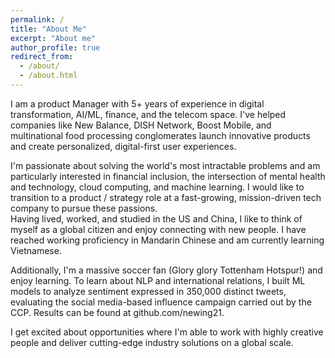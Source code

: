 ```yaml
---
permalink: /
title: "About Me"
excerpt: "About me"
author_profile: true
redirect_from: 
  - /about/
  - /about.html
---
```



I am a product Manager with 5+ years of experience in digital transformation, AI/ML, finance, and the telecom space. I've helped companies like New Balance, DISH Network, Boost Mobile, and multinational food processing conglomerates launch innovative products and create personalized, digital-first user experiences.  

I'm passionate about solving the world's most intractable problems and am particularly interested in financial inclusion, the intersection of mental health and technology, cloud computing, and machine learning.  I would like to transition to a product / strategy role at a fast-growing, mission-driven tech company to pursue these passions.  
Having lived, worked, and studied in the US and China, I like to think of myself as a global citizen and enjoy connecting with new people.  I have reached working proficiency in Mandarin Chinese and am currently learning Vietnamese.  

Additionally, I'm a massive soccer fan (Glory glory Tottenham Hotspur!) and enjoy learning. To learn about NLP and international relations, I built ML models to analyze sentiment expressed in 350,000 distinct tweets, evaluating the social media-based influence campaign carried out by the CCP. Results can be found at github.com/newing21.

I get excited about opportunities where I'm able to work with highly creative people and deliver cutting-edge industry solutions on a global scale.
